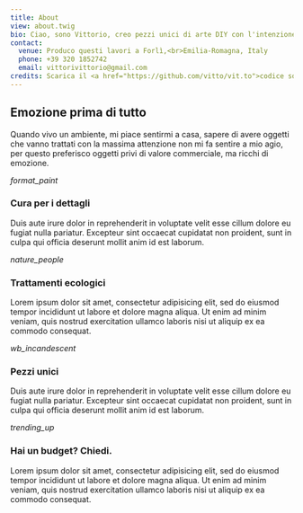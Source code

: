 ```yaml
---
title: About
view: about.twig
bio: Ciao, sono Vittorio, creo pezzi unici di arte DIY con l'intenzione di renderli belli, funzionali e sicuri.
contact:
  venue: Produco questi lavori a Forlì,<br>Emilia-Romagna, Italy
  phone: +39 320 1852742
  email: vittorivittorio@gmail.com
credits: Scarica il <a href="https://github.com/vitto/vit.to">codice sorgente</a> di questo sito<br>che ho progettato
---
```


## Emozione prima di tutto

Quando vivo un ambiente, mi piace sentirmi a casa, sapere di avere oggetti che vanno trattati con la massima attenzione non mi fa sentire a mio agio, per questo preferisco oggetti privi di valore commerciale, ma ricchi di emozione.

<div class="row row--margin-top">
  <div class="row__column">
    <div class="row__header">
      <i class="row__icon material-icons">format_paint</i>
      <h3 class="row__title">
        Cura per i dettagli
      </h3>
    </div>
    <p>
      Duis aute irure dolor in reprehenderit in voluptate velit esse cillum dolore eu fugiat nulla pariatur. Excepteur sint occaecat cupidatat non proident, sunt in culpa qui officia deserunt mollit anim id est laborum.
    </p>
  </div>

  <div class="row__column">
    <div class="row__header">
      <i class="row__icon material-icons">nature_people</i>
      <h3 class="row__title">
        Trattamenti ecologici
      </h3>
    </div>
    <p>
      Lorem ipsum dolor sit amet, consectetur adipisicing elit, sed do eiusmod tempor incididunt ut labore et dolore magna aliqua. Ut enim ad minim veniam, quis nostrud exercitation ullamco laboris nisi ut aliquip ex ea commodo consequat.
    </p>
  </div>
</div>

<div class="row row--margin-top">
  <div class="row__column">
    <div class="row__header">
      <i class="row__icon material-icons">wb_incandescent</i>
      <h3 class="row__title">
        Pezzi unici
      </h3>
    </div>
    <p>
      Duis aute irure dolor in reprehenderit in voluptate velit esse cillum dolore eu fugiat nulla pariatur. Excepteur sint occaecat cupidatat non proident, sunt in culpa qui officia deserunt mollit anim id est laborum.
    </p>
  </div>

  <div class="row__column">
    <div class="row__header">
      <i class="row__icon material-icons">trending_up</i>
      <h3 class="row__title">
        Hai un budget? Chiedi.
      </h3>
    </div>
    <p>
      Lorem ipsum dolor sit amet, consectetur adipisicing elit, sed do eiusmod tempor incididunt ut labore et dolore magna aliqua. Ut enim ad minim veniam, quis nostrud exercitation ullamco laboris nisi ut aliquip ex ea commodo consequat.
    </p>
  </div>
</div>
